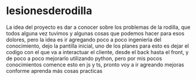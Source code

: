 # lesionesderodilla
La idea del proyecto es dar a conocer sobre los problemas de la rodilla, que todos alguna vez tuvimos y algunas cosas que podemos hacer para esos dolores, pero la idea es ir agregando poco a poco ingenieria del conocimiento, dejo la pantilla inicial, uno de los planes para esto es dejar el codigo con el que va a interactuar el cliente, desde el back hasta el front, y de poco a poco mejorarlo utilizando python, pero por mis pocos conocimientos comence esto en js y ts, pronto voy a ir agreando mejoras conforme aprenda más cosas practicas
